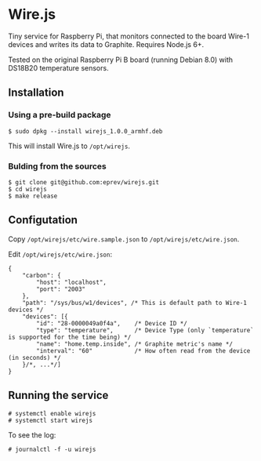 # Wire.js

Tiny service for Raspberry Pi, that monitors connected to the board Wire-1 devices and writes its data to Graphite. Requires Node.js 6+.

Tested on the original Raspberry Pi B board (running Debian 8.0) with DS18B20 temperature sensors.

## Installation

### Using a pre-build package

```
$ sudo dpkg --install wirejs_1.0.0_armhf.deb
```

This will install Wire.js to `/opt/wirejs`.

### Bulding from the sources

```
$ git clone git@github.com:eprev/wirejs.git
$ cd wirejs
$ make release
```

## Configutation

Copy `/opt/wirejs/etc/wire.sample.json` to `/opt/wirejs/etc/wire.json`.

Edit `/opt/wirejs/etc/wire.json`:

```
{
    "carbon": {
        "host": "localhost",
        "port": "2003"
    },
    "path": "/sys/bus/w1/devices", /* This is default path to Wire-1 devices */
    "devices": [{
        "id": "28-0000049a0f4a",    /* Device ID */
        "type": "temperature",      /* Device Type (only `temperature` is supported for the time being) */
        "name": "home.temp.inside", /* Graphite metric's name */
        "interval": "60"            /* How often read from the device (in seconds) */
    }/*, ...*/]
}
```

## Running the service

```
# systemctl enable wirejs
# systemctl start wirejs
```

To see the log:

```
# journalctl -f -u wirejs
```